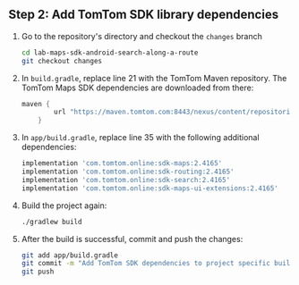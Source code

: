 ## Step 2: Add TomTom SDK library dependencies

1. Go to the repository's directory and checkout the `changes` branch
    ```bash
    cd lab-maps-sdk-android-search-along-a-route
    git checkout changes
    ```
1. In `build.gradle`, replace line 21 with the TomTom Maven repository. The TomTom Maps SDK dependencies are downloaded from there:
    ```gradle
    maven {
            url "https://maven.tomtom.com:8443/nexus/content/repositories/releases/"
        }
    ```
1. In `app/build.gradle`, replace line 35 with the following additional dependencies:
    ```gradle
    implementation 'com.tomtom.online:sdk-maps:2.4165'
    implementation 'com.tomtom.online:sdk-routing:2.4165'
    implementation 'com.tomtom.online:sdk-search:2.4165'
    implementation 'com.tomtom.online:sdk-maps-ui-extensions:2.4165'
    ```
1. Build the project again:
    ```bash
    ./gradlew build
    ```
1. After the build is successful, commit and push the changes:
    ```bash
    git add app/build.gradle
    git commit -m "Add TomTom SDK dependencies to project specific build.gradle"
    git push
    ```
